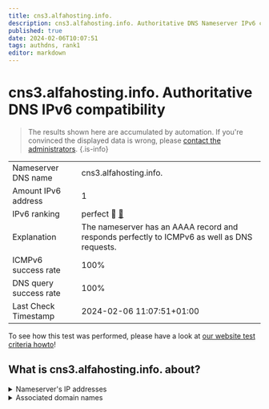 ```yaml
---
title: cns3.alfahosting.info.
description: cns3.alfahosting.info. Authoritative DNS Nameserver IPv6 compatibility
published: true
date: 2024-02-06T10:07:51
tags: authdns, rank1
editor: markdown
---
```


# cns3.alfahosting.info. Authoritative DNS IPv6 compatibility

> The results shown here are accumulated by automation. If you're convinced the displayed data is wrong, please [contact the administrators](/howto/chat). 
{.is-info}




|   |   |
| - | - |
| Nameserver DNS name | cns3.alfahosting.info.
| Amount IPv6 address | 1
| IPv6 ranking | perfect :1st_place_medal: [🔗](/howto/ranking) |
| Explanation | The nameserver has an AAAA record and responds perfectly to ICMPv6 as well as DNS requests. |
| ICMPv6 success rate | 100%|
| DNS query success rate | 100% |
| Last Check Timestamp | 2024-02-06 11:07:51+01:00 |

To see how this test was performed, please have a look at [our website test criteria howto](/howto/testcriteria/authdns)!


## What is cns3.alfahosting.info. about?




<details>
<summary>Nameserver's IP addresses</summary>

2a02:2b80:101:5000::8

</details>



<details>
<summary>Associated domain names</summary>

www.bundesarbeitsgericht.de

</details>
